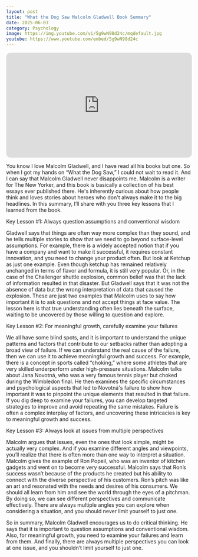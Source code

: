 ```yaml
---
layout: post
title: "What the Dog Saw Malcolm Gladwell Book Summary"
date: 2025-06-03
category: Psychology
image: https://img.youtube.com/vi/5g9wN98d24c/mqdefault.jpg
youtube: https://www.youtube.com/embed/5g9wN98d24c
---
```


<div style="position: relative; padding-bottom: 56.25%; height: 0; overflow: hidden; max-width: 100%; border-radius: 12px;">
  <iframe 
    src="https://www.youtube.com/embed/5g9wN98d24c" 
    frameborder="0" 
    allowfullscreen
    style="position: absolute; top: 0; left: 0; width: 100%; height: 100%;">
  </iframe>
</div>


You know I love Malcolm Gladwell, and I have read all his books but one. So when I got my hands on “What the Dog Saw,” I could not wait to read it. And I can say that Malcolm Gladwell never disappoints me. Malcolm is a writer for The New Yorker, and this book is basically a collection of his best essays ever published there. He's inherently curious about how people think and loves stories about heroes who don't always make it to the big headlines. In this summary, I’ll share with you three key lessons that I learned from the book.

 


Key Lesson #1: Always question assumptions and conventional wisdom


Gladwell says that things are often way more complex than they sound, and he tells multiple stories to show that we need to go beyond surface-level assumptions. For example, there is a widely accepted notion that if you have a company and want to make it successful, it requires constant innovation, and you need to change your product often. But look at Ketchup as just one example. Even though ketchup has remained relatively unchanged in terms of flavor and formula, it is still very popular. Or, in the case of the Challenger shuttle explosion, common belief was that the lack of information resulted in that disaster. But Gladwell says that it was not the absence of data but the wrong interpretation of data that caused the explosion. These are just two examples that Malcolm uses to say how important it is to ask questions and not accept things at face value. The lesson here is that true understanding often lies beneath the surface, waiting to be uncovered by those willing to question and explore.

 


Key Lesson #2: For meaningful growth, carefully examine your failures


We all have some blind spots, and it is important to understand the unique patterns and factors that contribute to our setbacks rather than adopting a broad view of failure. If we can understand the real cause of the failure, then we can use it to achieve meaningful growth and success. For example, there is a concept in sports called “choking,” where some athletes that are very skilled underperform under high-pressure situations. Malcolm talks about Jana Novotná, who was a very famous tennis player but choked during the Wimbledon final. He then examines the specific circumstances and psychological aspects that led to Novotná's failure to show how important it was to pinpoint the unique elements that resulted in that failure. If you dig deep to examine your failures, you can develop targeted strategies to improve and avoid repeating the same mistakes. Failure is often a complex interplay of factors, and uncovering these intricacies is key to meaningful growth and success.

 


Key Lesson #3: Always look at issues from multiple perspectives


Malcolm argues that issues, even the ones that look simple, might be actually very complex. And if you examine different angles and viewpoints, you’ll realize that there is often more than one way to interpret a situation. Malcolm gives the example of Ron Popeil, who was an inventor of kitchen gadgets and went on to become very successful. Malcolm says that Ron’s success wasn’t because of the products he created but his ability to connect with the diverse perspective of his customers. Ron’s pitch was like an art and resonated with the needs and desires of his consumers. We should all learn from him and see the world through the eyes of a pitchman. By doing so, we can see different perspectives and communicate effectively. There are always multiple angles you can explore when considering a situation, and you should never limit yourself to just one.

 


So in summary, Malcolm Gladwell encourages us to do critical thinking. He says that it is important to question assumptions and conventional wisdom. Also, for meaningful growth, you need to examine your failures and learn from them. And finally, there are always multiple perspectives you can look at one issue, and you shouldn’t limit yourself to just one.